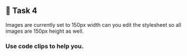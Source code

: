 ## 🎯 Task 4
   
Images are currently set to 150px width can you edit the stylesheet so all images are
150px height as well.

### Use code clips to help you.


